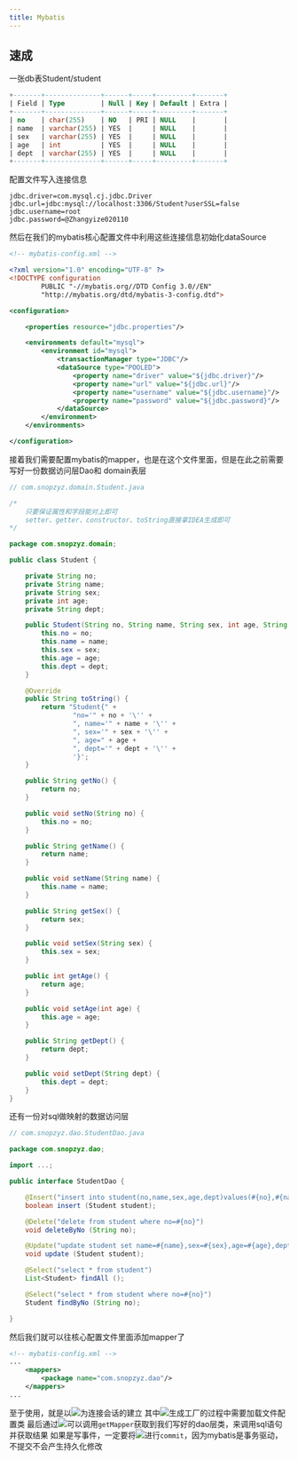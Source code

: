 ```yaml
---
title: Mybatis
---
```


## 速成

一张db表Student/student

```sql
+-------+--------------+------+-----+---------+-------+
| Field | Type         | Null | Key | Default | Extra |
+-------+--------------+------+-----+---------+-------+
| no    | char(255)    | NO   | PRI | NULL    |       |
| name  | varchar(255) | YES  |     | NULL    |       |
| sex   | varchar(255) | YES  |     | NULL    |       |
| age   | int          | YES  |     | NULL    |       |
| dept  | varchar(255) | YES  |     | NULL    |       |
+-------+--------------+------+-----+---------+-------+
```

配置文件写入连接信息

```properties
jdbc.driver=com.mysql.cj.jdbc.Driver
jdbc.url=jdbc:mysql://localhost:3306/Student?userSSL=false
jdbc.username=root
jdbc.password=@Zhangyize020110
```
然后在我们的mybatis核心配置文件中利用这些连接信息初始化dataSource

```xml
<!-- mybatis-config.xml -->

<?xml version="1.0" encoding="UTF-8" ?>
<!DOCTYPE configuration
        PUBLIC "-//mybatis.org//DTD Config 3.0//EN"
        "http://mybatis.org/dtd/mybatis-3-config.dtd">

<configuration>

    <properties resource="jdbc.properties"/>

    <environments default="mysql">
        <environment id="mysql">
            <transactionManager type="JDBC"/>
            <dataSource type="POOLED">
                <property name="driver" value="${jdbc.driver}"/>
                <property name="url" value="${jdbc.url}"/>
                <property name="username" value="${jdbc.username}"/>
                <property name="password" value="${jdbc.password}"/>
            </dataSource>
        </environment>
    </environments>

</configuration>
```
接着我们需要配置mybatis的mapper，也是在这个文件里面，但是在此之前需要写好一份数据访问层Dao和 domain表层

```java
// com.snopzyz.domain.Student.java

/*
	只要保证属性和字段能对上即可
    setter、getter、constructor、toString直接拿IDEA生成即可
*/

package com.snopzyz.domain;

public class Student {

    private String no;
    private String name;
    private String sex;
    private int age;
    private String dept;

    public Student(String no, String name, String sex, int age, String dept) {
        this.no = no;
        this.name = name;
        this.sex = sex;
        this.age = age;
        this.dept = dept;
    }

    @Override
    public String toString() {
        return "Student{" +
                "no='" + no + '\'' +
                ", name='" + name + '\'' +
                ", sex='" + sex + '\'' +
                ", age=" + age +
                ", dept='" + dept + '\'' +
                '}';
    }

    public String getNo() {
        return no;
    }

    public void setNo(String no) {
        this.no = no;
    }

    public String getName() {
        return name;
    }

    public void setName(String name) {
        this.name = name;
    }

    public String getSex() {
        return sex;
    }

    public void setSex(String sex) {
        this.sex = sex;
    }

    public int getAge() {
        return age;
    }

    public void setAge(int age) {
        this.age = age;
    }

    public String getDept() {
        return dept;
    }

    public void setDept(String dept) {
        this.dept = dept;
    }
}
```
还有一份对sql做映射的数据访问层

```java
// com.snopzyz.dao.StudentDao.java

package com.snopzyz.dao;

import ...;

public interface StudentDao {

    @Insert("insert into student(no,name,sex,age,dept)values(#{no},#{name},#{sex},#{age},#{dept})")
    boolean insert (Student student);

    @Delete("delete from student where no=#{no}")
    void deleteByNo (String no);

    @Update("update student set name=#{name},sex=#{sex},age=#{age},dept=#{dept} where no=#{no}")
    void update (Student student);

    @Select("select * from student")
    List<Student> findAll ();

    @Select("select * from student where no=#{no}")
    Student findByNo (String no);

}
```
然后我们就可以往核心配置文件里面添加mapper了

```xml
<!-- mybatis-config.xml -->
...
    <mappers>
        <package name="com.snopzyz.dao"/>
    </mappers>
...
```
至于使用，就是以![](https://cdn.nlark.com/yuque/__latex/5d7413a2b884f62112b8bd11aade23be.svg)为连接会话的建立
其中![](https://cdn.nlark.com/yuque/__latex/f138c5920d4eda79fc8bf0690569f4df.svg)生成工厂的过程中需要加载文件配置类
最后通过![](https://cdn.nlark.com/yuque/__latex/8cd6348f81d9dcb07128947d265d8165.svg)可以调用`getMapper`获取到我们写好的dao层类，来调用sql语句并获取结果
如果是写事件，一定要将![](https://cdn.nlark.com/yuque/__latex/3fa296b8d9b5054972a325510924d343.svg)进行`commit`，因为mybatis是事务驱动，不提交不会产生持久化修改

